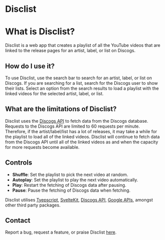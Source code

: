 # Disclist

# What is Disclist?
Disclist is a web app that creates a playlist of all the YouTube videos that are linked to the release pages for an artist, label, or list on Discogs.

## How do I use it?
To use Disclist, use the search bar to search for an artist, label, or list on Discogs. If you are searching for a list, search for the Discogs user to show their lists. Select an option from the search results to load a playlist with the linked videos for the selected artist, label, or list.

## What are the limitations of Disclist?
Disclist uses the [Discogs API](https://www.discogs.com/developers) to fetch data from the Discogs database. Requests to the Discogs API are limited to 60 requests per minute. Therefore, if the artist/label/list has a lot of releases, it may take a while for the playlist to load all of the linked videos. Disclist will continue to fetch data from the Discogs API until all of the linked videos as and when the capacity for more requests become available.

## Controls
- **Shuffle**: Set the playlist to pick the next video at random.
- **Autoplay**: Set the playlist to play the next video automatically.
- **Play**: Restart the fetching of Discogs data after pausing.
- **Pause**: Pause the fetching of Discogs data when fetching.

Disclist utilises [Tyepscript](https://www.typescriptlang.org/), [SvelteKit](https://kit.svelte.dev/), [Discogs API](https://www.discogs.com/developers), [Google APIs](https://github.com/googleapis/google-api-nodejs-client), amongst other third party packages.

## Contact
Report a bug, request a feature, or praise Disclist [here](link-to-contact-page).


